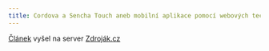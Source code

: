 ```yaml
---
title: Cordova a Sencha Touch aneb mobilní aplikace pomocí webových technologií
---
```


[Článek](http://www.zdrojak.cz/clanky/cordova-sencha-touch-mobilni-aplikace/) vyšel na server [Zdroják.cz](http://www.zdrojak.cz/clanky/cordova-sencha-touch-mobilni-aplikace/)
